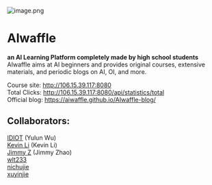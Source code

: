 ![image.png](https://i.loli.net/2020/03/06/GbHBqouLYRN5r4M.png) 
# AIwaffle
**an AI Learning Platform completely made by high school students**  
AIwaffle aims at AI beginners and provides original courses, extensive materials, and periodic blogs on AI, OI, and more.

Course site: http://106.15.39.117:8080  
Total Clicks: http://106.15.39.117:8080/api/statistics/total  
Official blog: https://aiwaffle.github.io/AIwaffle-blog/

## Collaborators:
[IDIOT](https://github.com/IDl0T) (Yulun Wu)  
[Kevin Li](https://github.com/AlienKevin) (Kevin Li)  
[Jimmy Z](https://github.com/jimmy-zx) (Jimmy Zhao)  
[wlt233](https://github.com/wlt233)  
[nichujie](https://github.com/nichujie)  
[xuyinjie](https://github.com/xuyinjiesh)  
